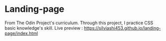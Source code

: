 # Landing-page
From The Odin Project's curriculum. Through this project, I practice CSS basic knowledge's skill. Live preview : https://silviashi453.github.io/landing-page/index.html
